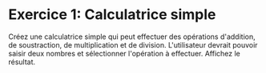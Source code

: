 # Exercice 1: Calculatrice simple

Créez une calculatrice simple qui peut effectuer des opérations d'addition, de soustraction, de multiplication et de division. L'utilisateur devrait pouvoir saisir deux nombres et sélectionner l'opération à effectuer. Affichez le résultat.